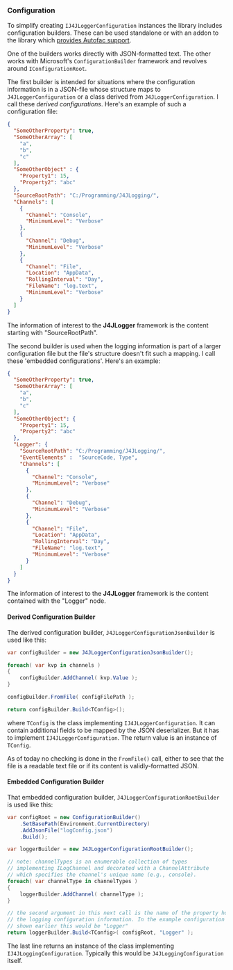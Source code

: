 ### Configuration

To simplify creating `IJ4JLoggerConfiguration` instances the library includes
configuration builders. These can be used standalone or with an addon to
the library which [provides Autofac support](autofac.md).

One of the builders works directly with JSON-formatted text. The other works
with Microsoft's `ConfigurationBuilder` framework and revolves around
`IConfigurationRoot`. 

The first builder is intended for situations where the configuration 
information is in a JSON-file whose structure maps to `J4JLoggerConfiguration` 
or a class derived from `J4JLoggerConfiguration`. I call these *derived
configurations*. Here's an example of such a configuration file:
```json
{
  "SomeOtherProperty": true,
  "SomeOtherArray": [
    "a",
    "b",
    "c"
  ],
  "SomeOtherObject" : {
    "Property1": 15,
    "Property2": "abc" 
  },
  "SourceRootPath": "C:/Programming/J4JLogging/",
  "Channels": [
    {
      "Channel": "Console",
      "MinimumLevel": "Verbose"
    },
    {
      "Channel": "Debug",
      "MinimumLevel": "Verbose"
    },
    {
      "Channel": "File",
      "Location": "AppData",
      "RollingInterval": "Day",
      "FileName": "log.text",
      "MinimumLevel": "Verbose"
    }
  ]
}
```
The information of interest to the **J4JLogger** framework is the content
starting with "SourceRootPath".

The second builder is used when the logging information is part of a larger
configuration file but the file's structure doesn't fit such a mapping. I
call these 'embedded configurations'. Here's an example:
```json
{
  "SomeOtherProperty": true,
  "SomeOtherArray": [
    "a",
    "b",
    "c"
  ],
  "SomeOtherObject": {
    "Property1": 15,
    "Property2": "abc"
  },
  "Logger": {
    "SourceRootPath": "C:/Programming/J4JLogging/",
    "EventElements" :  "SourceCode, Type", 
    "Channels": [
      {
        "Channel": "Console",
        "MinimumLevel": "Verbose"
      },
      {
        "Channel": "Debug",
        "MinimumLevel": "Verbose"
      },
      {
        "Channel": "File",
        "Location": "AppData",
        "RollingInterval": "Day",
        "FileName": "log.text",
        "MinimumLevel": "Verbose"
      }
    ]
  }
}
```
The information of interest to the **J4JLogger** framework is the content
contained with the "Logger" node.

#### Derived Configuration Builder

The derived configuration builder, `J4JLoggerConfigurationJsonBuilder` is 
used like this:
```csharp
var configBuilder = new J4JLoggerConfigurationJsonBuilder();

foreach( var kvp in channels )
{
    configBuilder.AddChannel( kvp.Value );
}

configBuilder.FromFile( configFilePath );

return configBuilder.Build<TConfig>();
```
where `TConfig` is the class implementing `IJ4JLoggerConfiguration`. It can
contain additional fields to be mapped by the JSON deserializer. But it has
to implement `IJ4JLoggerConfiguration`. The return value is an instance of 
`TConfig`.

As of today no checking is done in the `FromFile()` call, either to see that
the file is a readable text file or if its content is validly-formatted
JSON.

#### Embedded Configuration Builder

That embedded configuration builder, `J4JLoggerConfigurationRootBuilder` 
is used like this:

```csharp
var configRoot = new ConfigurationBuilder()
    .SetBasePath(Environment.CurrentDirectory)
    .AddJsonFile("logConfig.json")
    .Build();

var loggerBuilder = new J4JLoggerConfigurationRootBuilder();

// note: channelTypes is an enumerable collection of types 
// implementing ILogChannel and decorated with a ChannelAttribute
// which specifies the channel's unique name (e.g., console).
foreach( var channelType in channelTypes )
{
    loggerBuilder.AddChannel( channelType );
}

// the second argument in this next call is the name of the property holding 
// the logging configuration information. In the example configuration file 
// shown earlier this would be "Logger"
return loggerBuilder.Build<TConfig>( configRoot, "Logger" );
```
The last line returns an instance of the class implementing 
`IJ4JLoggingConfiguration`. Typically this would be `J4JLoggingConfiguration` 
itself.

